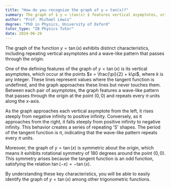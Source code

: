 ```yaml
---
title: "How do you recognize the graph of y = tan(x)?"
summary: The graph of $ y = \tan(x) $ features vertical asymptotes, originates at the origin, and exhibits a repeating wave-like pattern.
author: "Prof. Michael Lewis"
degree: "PhD in Physics, University of Oxford"
tutor_type: "IB Physics Tutor"
date: 2024-06-29
---
```


The graph of the function $y = \tan(x)$ exhibits distinct characteristics, including repeating vertical asymptotes and a wave-like pattern that passes through the origin.

One of the defining features of the graph of $y = \tan(x)$ is its vertical asymptotes, which occur at the points $x = \frac{\pi}{2} + k\pi$, where $k$ is any integer. These lines represent values where the tangent function is undefined, and the graph approaches these lines but never touches them. Between each pair of asymptotes, the graph features a wave-like pattern that passes through the origin at the point $(0, 0)$ and repeats every $\pi$ units along the x-axis.

As the graph approaches each vertical asymptote from the left, it rises steeply from negative infinity to positive infinity. Conversely, as it approaches from the right, it falls steeply from positive infinity to negative infinity. This behavior creates a series of repeating 'S' shapes. The period of the tangent function is $\pi$, indicating that the wave-like pattern repeats every $\pi$ units.

Moreover, the graph of $y = \tan(x)$ is symmetric about the origin, which means it exhibits rotational symmetry of 180 degrees around the point $(0, 0)$. This symmetry arises because the tangent function is an odd function, satisfying the relation $\tan(-x) = -\tan(x)$.

By understanding these key characteristics, you will be able to easily identify the graph of $y = \tan(x)$ among other trigonometric functions.
    